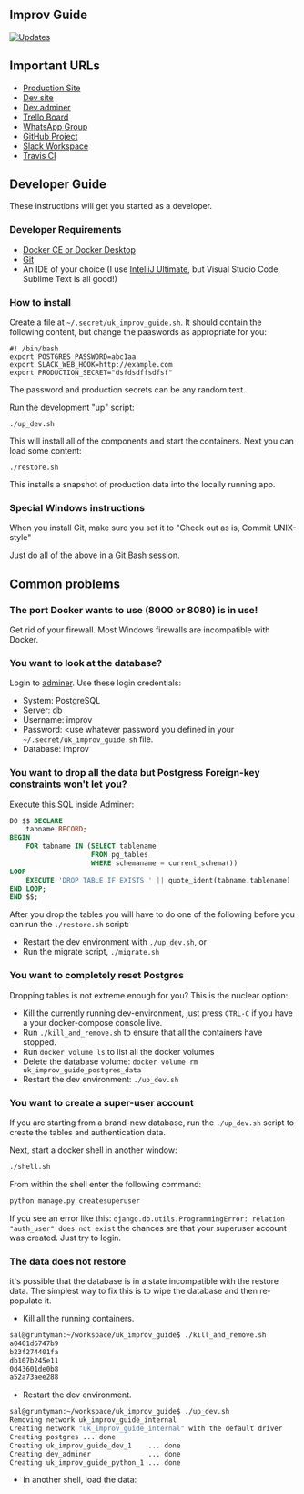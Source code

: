 ## Improv Guide

[![Updates](https://pyup.io/repos/github/improv-guide/uk_improv_guide/shield.svg)](https://pyup.io/repos/github/improv-guide/uk_improv_guide/)

## Important URLs

* [Production Site](http://improv.guide)
* [Dev site](http://localhost:8080)
* [Dev adminer](http://localhost:8080)
* [Trello Board](https://trello.com/b/aZ48umXI/general)
* [WhatsApp Group](https://chat.whatsapp.com/La3ctCUSo6SFzStqH3dSht)
* [GitHub Project](https://github.com/improv-guide/uk_improv_guide)
* [Slack Workspace](https://improvguide.slack.com/messages/CKVGVGBL2)
* [Travis CI](https://travis-ci.org/improv-guide/uk_improv_guide)

## Developer Guide

These instructions will get you started as a developer.

### Developer Requirements

* [Docker CE or Docker Desktop](https://www.docker.com/products/docker-desktop)
* [Git](https://git-scm.com/)
* An IDE of your choice (I use [IntelliJ Ultimate](https://www.jetbrains.com/idea/), but Visual Studio Code, Sublime Text is all good!)

### How to install

Create a file at `~/.secret/uk_improv_guide.sh`. It should contain the following content, but change the paaswords as appropriate for you:

```
#! /bin/bash
export POSTGRES_PASSWORD=abc1aa
export SLACK_WEB_HOOK=http://example.com
export PRODUCTION_SECRET="dsfdsdffsdfsf" 
```
The password and production secrets can be any random text.

Run the development "up" script:

```
./up_dev.sh
```

This will install all of the components and start the containers. Next you can load some content:

```
./restore.sh
```

This installs a snapshot of production data into the locally running app.

### Special Windows instructions

When you install Git, make sure you set it to "Check out as is, Commit UNIX-style"

Just do all of the above in a Git Bash session. 

## Common problems

### The port Docker wants to use (8000 or 8080) is in use!

Get rid of your firewall. Most Windows firewalls are incompatible with Docker.

### You want to look at the database?

Login to [adminer](http://localhost:8080). Use these login credentials:
* System: PostgreSQL
* Server: db
* Username: improv
* Password: <use whatever password you defined in your `~/.secret/uk_improv_guide.sh` file.
* Database: improv

### You want to drop all the data but Postgress Foreign-key constraints won't let you?

Execute this SQL inside Adminer:
```sql
DO $$ DECLARE
    tabname RECORD;
BEGIN
    FOR tabname IN (SELECT tablename
                    FROM pg_tables
                    WHERE schemaname = current_schema())
LOOP
    EXECUTE 'DROP TABLE IF EXISTS ' || quote_ident(tabname.tablename) || ' CASCADE';
END LOOP;
END $$;
```

After you drop the tables you will have to do one of the following before you can run the `./restore.sh` script:

* Restart the dev environment with `./up_dev.sh`, or
* Run the migrate script, `./migrate.sh`

### You want to completely reset Postgres

Dropping tables is not extreme enough for you? This is the nuclear option:

* Kill the currently running dev-environment, just press `CTRL-C` if you have a your docker-compose console live.
* Run `./kill_and_remove.sh` to ensure that all the containers have stopped.
* Run `docker volume ls` to list all the docker volumes
* Delete the database volume: `docker volume rm uk_improv_guide_postgres_data`
* Restart the dev environment: `./up_dev.sh`

### You want to create a super-user account

If you are starting from a brand-new database, run the `./up_dev.sh` script to create the tables and authentication data.

Next, start a docker shell in another window:

```bash
./shell.sh
```
From within the shell enter the following command:
```bash
python manage.py createsuperuser
```


If you see an error like this: `django.db.utils.ProgrammingError: relation "auth_user" does not exist` the chances are that your superuser account was created. Just try to login.

### The data does not restore

it's possible that the database is in a state incompatible with the restore data. The simplest way to fix this is to wipe the database
and then re-populate it.

* Kill all the running containers.
```bash
sal@gruntyman:~/workspace/uk_improv_guide$ ./kill_and_remove.sh 
a0401d6747b9
b23f274401fa
db107b245e11
0d43601de0b8
a52a73aee288
```
* Restart the dev environment.
```bash
sal@gruntyman:~/workspace/uk_improv_guide$ ./up_dev.sh 
Removing network uk_improv_guide_internal
Creating network "uk_improv_guide_internal" with the default driver
Creating postgres ... done
Creating uk_improv_guide_dev_1    ... done
Creating dev_adminer              ... done
Creating uk_improv_guide_python_1 ... done
```
* In another shell, load the data:
